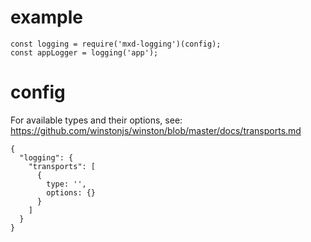# example

```
const logging = require('mxd-logging')(config);
const appLogger = logging('app');
```


# config

For available types and their options, see: https://github.com/winstonjs/winston/blob/master/docs/transports.md
 
```
{
  "logging": {
    "transports": [
      { 
        type: '',
        options: {} 
      }
    ]
  }
}
```
